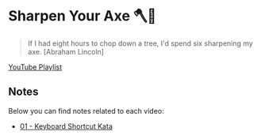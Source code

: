 # Sharpen Your Axe 🪓🚀
> If I had eight hours to chop down a tree, I'd spend six sharpening my axe.
> [Abraham Lincoln]

[YouTube Playlist]()

## Notes
Below you can find notes related to each video:
- [01 - Keyboard Shortcut Kata](01-keyboard-shortcut-kata/notes.md)